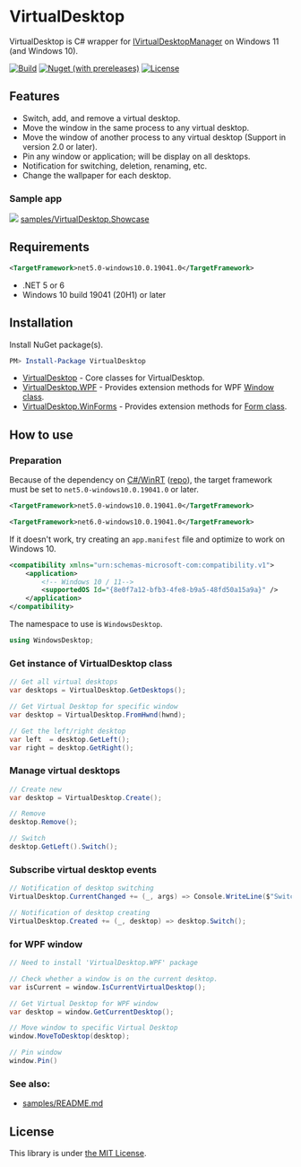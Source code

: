 # VirtualDesktop

VirtualDesktop is C# wrapper for [IVirtualDesktopManager](https://msdn.microsoft.com/en-us/library/windows/desktop/mt186440%28v%3Dvs.85%29.aspx) on Windows 11 (and Windows 10).

[![Build](https://github.com/Slion/VirtualDesktop/actions/workflows/build.yml/badge.svg)](https://github.com/Slion/VirtualDesktop/actions/workflows/build.yml)
[![Nuget (with prereleases)](https://img.shields.io/nuget/vpre/Slions.VirtualDesktop)](https://www.nuget.org/packages/Slions.VirtualDesktop/)
[![License](https://img.shields.io/github/license/Slion/VirtualDesktop)](LICENSE)


## Features

* Switch, add, and remove a virtual desktop.
* Move the window in the same process to any virtual desktop.
* Move the window of another process to any virtual desktop (Support in version 2.0 or later).
* Pin any window or application; will be display on all desktops.
* Notification for switching, deletion, renaming, etc.
* Change the wallpaper for each desktop.


### Sample app

![](https://user-images.githubusercontent.com/1779073/152605684-2d872356-1882-4bfd-821d-d4211ccac069.gif)
[samples/VirtualDesktop.Showcase](samples/VirtualDesktop.Showcase)


## Requirements

```xml
<TargetFramework>net5.0-windows10.0.19041.0</TargetFramework>
```
* .NET 5 or 6
* Windows 10 build 19041 (20H1) or later


## Installation

Install NuGet package(s).

```powershell
PM> Install-Package VirtualDesktop
```

* [VirtualDesktop](https://www.nuget.org/packages/VirtualDesktop/) - Core classes for VirtualDesktop.
* [VirtualDesktop.WPF](https://www.nuget.org/packages/VirtualDesktop.WPF/) - Provides extension methods for WPF [Window class](https://msdn.microsoft.com/en-us/library/system.windows.window(v=vs.110).aspx).
* [VirtualDesktop.WinForms](https://www.nuget.org/packages/VirtualDesktop.WinForms/) - Provides extension methods for [Form class](https://msdn.microsoft.com/en-us/library/system.windows.forms.form(v=vs.110).aspx).


## How to use

### Preparation
Because of the dependency on [C#/WinRT](https://aka.ms/cswinrt) ([repo](https://github.com/microsoft/CsWinRT)), the target framework must be set to `net5.0-windows10.0.19041.0` or later.
```xml
<TargetFramework>net5.0-windows10.0.19041.0</TargetFramework>
```
```xml
<TargetFramework>net6.0-windows10.0.19041.0</TargetFramework>
```

If it doesn't work, try creating an `app.manifest` file and optimize to work on Windows 10.
```xml
<compatibility xmlns="urn:schemas-microsoft-com:compatibility.v1">
    <application>
	    <!-- Windows 10 / 11-->
	    <supportedOS Id="{8e0f7a12-bfb3-4fe8-b9a5-48fd50a15a9a}" />
    </application>
</compatibility>
```

The namespace to use is `WindowsDesktop`.
```csharp
using WindowsDesktop;
```

### Get instance of VirtualDesktop class
```csharp 
// Get all virtual desktops
var desktops = VirtualDesktop.GetDesktops();

// Get Virtual Desktop for specific window
var desktop = VirtualDesktop.FromHwnd(hwnd);

// Get the left/right desktop
var left  = desktop.GetLeft();
var right = desktop.GetRight();
```

### Manage virtual desktops
```csharp
// Create new
var desktop = VirtualDesktop.Create();

// Remove
desktop.Remove();

// Switch
desktop.GetLeft().Switch();
```

### Subscribe virtual desktop events
```csharp
// Notification of desktop switching
VirtualDesktop.CurrentChanged += (_, args) => Console.WriteLine($"Switched: {args.NewDesktop.Name}");

// Notification of desktop creating
VirtualDesktop.Created += (_, desktop) => desktop.Switch();
```

### for WPF window
```csharp
// Need to install 'VirtualDesktop.WPF' package

// Check whether a window is on the current desktop.
var isCurrent = window.IsCurrentVirtualDesktop();

// Get Virtual Desktop for WPF window
var desktop = window.GetCurrentDesktop();

// Move window to specific Virtual Desktop
window.MoveToDesktop(desktop);

// Pin window
window.Pin()
```

### See also:
* [samples/README.md](samples/README.md)


## License

This library is under [the MIT License](https://github.com/Grabacr07/VirtualDesktop/blob/master/LICENSE).
